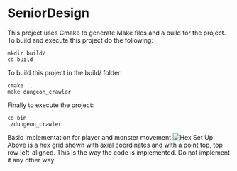 # SeniorDesign

This project uses Cmake to generate Make files and a build for the project.
To build and execute this project do the following:

```
mkdir build/
cd build
```

To build this project in the build/ folder:

```
cmake ..
make dungeon_crawler
```

Finally to execute the project:

```
cd bin
./dungeon_crawler
```

Basic Implementation for player and monster movement
![Hex Set Up](https://github.com/ECE477-Senior-Design/SeniorDesign/assets/89484474/59cd3fac-0d13-4525-be87-8246b729e261)
Above is a hex grid shown with axial coordinates and with a point top, top row left-aligned. This is the way the code is implemented. Do not implement it any other way.
